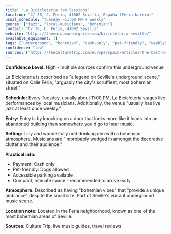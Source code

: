 ```yaml
---
title: "La Bicicleteria Jam Sessions"
location: "C/ 36, C. Feria, 41002 Sevilla, España (Feria barrio)"
usual_schedule: "Tuesday ~11:00 PM + weekly"
genres: ["jazz", "local-musicians", "bohemian"]
contact: "C/ 36, C. Feria, 41002 Sevilla"
website: "https://theeuropeanbarguide.com/bicicleteria-seville/"
available_equipment: []
tags: ["underground", "bohemian", "cash-only", "pet-friendly", "weekly"]
confidence: "low"
sources: ["https://theculturetrip.com/europe/spain/articles/the-best-bars-in-central-seville-for-live-music", "https://theeuropeanbarguide.com/bicicleteria-seville/", "https://shawnhennessey.substack.com/p/sevilla-jazz", "https://3si.es/live-music-in-sevilla/"]
---
```


**Confidence Level:** High - multiple sources confirm this underground venue

La Bicicleteria is described as "a legend on Seville's underground scene," situated on Calle Feria, "arguably the city's scruffiest, most bohemian street."

**Schedule:** Every Tuesday, usually about 11:00 PM, La Bicicleteria stages live performances by local musicians. Additionally, the venue "usually has live jazz at least once weekly."

**Entry:** Entry is by knocking on a door that looks more like it leads into an abandoned building than somewhere you'd go to hear music.

**Setting:** Tiny and wonderfully odd drinking den with a bohemian atmosphere. Musicians are "improbably wedged in amongst the decorative clutter and their audience."

**Practical info:**
- Payment: Cash only
- Pet-friendly: Dogs allowed
- Accessible parking available
- Compact, intimate space - recommended to arrive early

**Atmosphere:** Described as having "bohemian vibes" that "provide a unique ambiance" despite the small size. Part of Seville's vibrant underground music scene.

**Location note:** Located in the Feria neighborhood, known as one of the most bohemian areas of Seville.

**Sources:** Culture Trip, live music guides, travel reviews